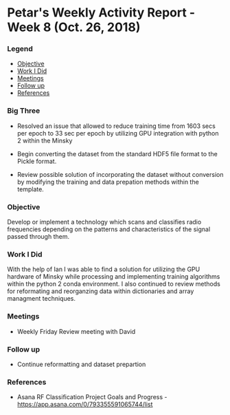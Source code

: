 # Petar's Weekly Activity Report - Week 8  (Oct. 26, 2018)
### Legend
- [Objective](#objective)
- [Work I Did](#work-i-did)
- [Meetings](#meetings)
- [Follow up](#follow-up)
- [References](#references)

### Big Three
- Resolved an issue that allowed to reduce training time from 1603 secs per epoch to 33 sec per epoch by utilizing GPU integration with python 2 within the Minsky 

- Begin converting the dataset from the standard HDF5 file format to the Pickle format. 

- Review possible solution of incorporating the dataset without conversion by modifying the training and data prepation methods within the template.

### Objective
Develop or implement a technology which scans and classifies radio frequencies depending on the patterns and characteristics of the signal passed through them.

### Work I Did
With the help of Ian I was able to find a solution for utilizing the GPU hardware of Minsky while processing and implementing training algorithms within the python 2 conda environment. I also continued to review methods for reformating and reorganzing data within dictionaries and array managment techniques.

### Meetings
 - Weekly Friday Review meeting with David

### Follow up
- Continue reformatting and dataset prepartion
### References
- Asana RF Classification Project Goals and Progress - https://app.asana.com/0/793355591065744/list
